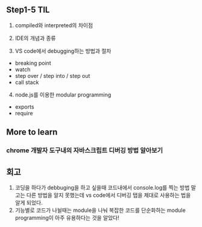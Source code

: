 ## Step1-5 TIL

1. compiled와 interpreted의 차이점

2. IDE의 개념과 종류

3. VS code에서 debugging하는 방법과 절차
  - breaking point
  - watch
  - step over / step into / step out
  - call stack

4. node.js를 이용한 modular programming
  - exports
  - require


## More to learn
 ###  chrome 개발자 도구내의 자바스크립트 디버깅 방법 알아보기 


## 회고
 1. 코딩을 하다가 debbuging을 하고 싶을때 코드내에서 console.log를 찍는 방법 말고는 다른 방법을 알지 못했는데
    vs code에서 디버깅 탭을 제대로 사용하는 법을 알게 되었다.
 2. 기능별로 코드가 나뉠때는 module을 나눠 복잡한 코드를 단순화하는 module programming이 아주 유용하다는 것을 알았다!